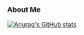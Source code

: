 ### About Me

[![Anurag's GitHub stats](https://github-readme-stats.vercel.app/api?username=yanghelei)](https://github.com/anuraghazra/github-readme-stats)

<!--
**yanghelei/yanghelei** is a ✨ _special_ ✨ repository because its `README.md` (this file) appears on your GitHub profile.

Here are some ideas to get you started:

- 🔭 I’m currently working on ...
- 🌱 I’m currently learning ...
- 👯 I’m looking to collaborate on ...
- 🤔 I’m looking for help with ...
- 💬 Ask me about ...
- 📫 How to reach me: ...
- 😄 Pronouns: ...
- ⚡ Fun fact: ...
-->

